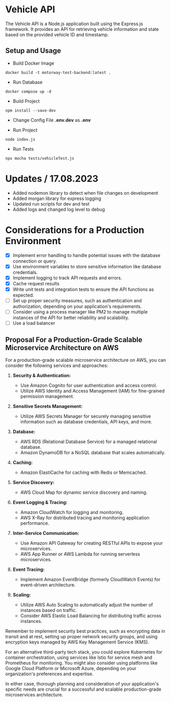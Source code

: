 # Vehicle API

The Vehicle API is a Node.js application built using the Express.js framework. It provides an API for retrieving vehicle information and state based on the provided vehicle ID and timestamp.

## Setup and Usage

- Build Docker Image

```
docker build -t motorway-test-backend:latest .
```

- Run Database

```
docker compose up -d
```

- Build Project

```
npm install --save-dev
```

- Change Config File **.env.dev** as **.env**

- Run Project

```
node index.js
```

- Run Tests

```
npx mocha tests/vehicleTest.js
```

# Updates / 17.08.2023

- Added nodemon library to detect when file changes on development
- Added morgan library for express logging
- Updated run scripts for dev and test
- Added logs and changed log level to debug

# Considerations for a Production Environment

- [x] Implement error handling to handle potential issues with the database connection or query.
- [x] Use environment variables to store sensitive information like database credentials.
- [x] Implement logging to track API requests and errors.
- [x] Cache request results
- [x] Write unit tests and integration tests to ensure the API functions as expected.
- [ ] Set up proper security measures, such as authentication and authorization, depending on your application's requirements.
- [ ] Consider using a process manager like PM2 to manage multiple instances of the API for better reliability and scalability.
- [ ] Use a load balancer

## Proposal For a Production-Grade Scalable Microservice Architecture on AWS

For a production-grade scalable microservice architecture on AWS, you can consider the following services and approaches:

1. **Security & Authentication:**

   - Use Amazon Cognito for user authentication and access control.
   - Utilize AWS Identity and Access Management (IAM) for fine-grained permission management.

2. **Sensitive Secrets Management:**

   - Utilize AWS Secrets Manager for securely managing sensitive information such as database credentials, API keys, and more.

3. **Database:**

   - AWS RDS (Relational Database Service) for a managed relational database.
   - Amazon DynamoDB for a NoSQL database that scales automatically.

4. **Caching:**

   - Amazon ElastiCache for caching with Redis or Memcached.

5. **Service Discovery:**

   - AWS Cloud Map for dynamic service discovery and naming.

6. **Event Logging & Tracing:**

   - Amazon CloudWatch for logging and monitoring.
   - AWS X-Ray for distributed tracing and monitoring application performance.

7. **Inter-Service Communication:**

   - Use Amazon API Gateway for creating RESTful APIs to expose your microservices.
   - AWS App Runner or AWS Lambda for running serverless microservices.

8. **Event Tracing:**

   - Implement Amazon EventBridge (formerly CloudWatch Events) for event-driven architecture.

9. **Scaling:**
   - Utilize AWS Auto Scaling to automatically adjust the number of instances based on traffic.
   - Consider AWS Elastic Load Balancing for distributing traffic across instances.

Remember to implement security best practices, such as encrypting data in transit and at rest, setting up proper network security groups, and using encryption keys managed by AWS Key Management Service (KMS).

For an alternative third-party tech stack, you could explore Kubernetes for container orchestration, using services like Istio for service mesh and Prometheus for monitoring. You might also consider using platforms like Google Cloud Platform or Microsoft Azure, depending on your organization's preferences and expertise.

In either case, thorough planning and consideration of your application's specific needs are crucial for a successful and scalable production-grade microservices architecture.
